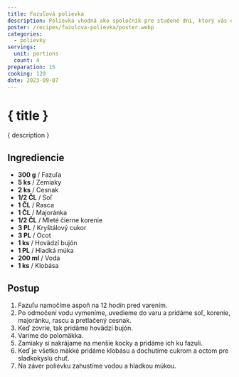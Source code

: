 ```yaml
---
title: Fazuľová polievka
description: Polievka vhodná ako spoločník pre studené dni, ktorý vás objíma svojou teplou náručou.
poster: /recipes/fazulova-polievka/poster.webp
categories:
  - polievky
servings:
  unit: portions
  count: 4
preparation: 15
cooking: 120
date: 2023-09-07
---
```


# { title }

{ description }

## Ingrediencie

- **300 g** / Fazuľa
- **5 ks** / Zemiaky
- **2 ks** / Cesnak
- **1/2 ČL** / Soľ
- **1 ČL** / Rasca
- **1 ČL** / Majoránka
- **1/2 ČL** / Mleté čierne korenie
- **3 PL** / Kryštálový cukor
- **3 PL** / Ocot
- **1 ks** / Hovädzí bujón
- **1 PL** / Hladká múka
- **200 ml** / Voda
- **1 ks** / Klobása

## Postup

1. Fazuľu namočíme aspoň na 12 hodín pred varením.
2. Po odmočení vodu vymeníme, uvedieme do varu a pridáme soľ, korenie, majoránku, rascu a pretlačený cesnak.
3. Keď zovrie, tak pridáme hovädzí bujón.
4. Varíme do polomäkka.
5. Zamiaky si nakrájame na menšie kocky a pridáme ich ku fazuli.
6. Keď je všetko mäkké pridáme klobásu a dochutíme cukrom a octom pre sladkokyslú chuť.
7. Na záver polievku zahustíme vodou a hladkou múkou.
